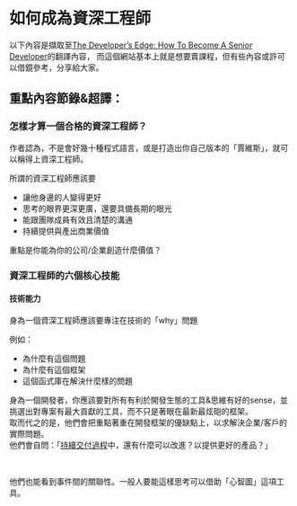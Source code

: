 # 如何成為資深工程師

以下內容是擷取至[The Developer’s Edge: How To Become A Senior Developer](https://zerotomastery.io/blog/developers-edge-how-to-become-a-senior-developer/)的翻譯內容，
而這個網站基本上就是想要賣課程，但有些內容或許可以借鏡參考，分享給大家。

## 重點內容節錄&超譯：

### 怎樣才算一個合格的資深工程師？
作者認為，不是會好幾十種程式語言，或是打造出你自己版本的「賈維斯」，就可以稱得上資深工程師。<br>

所謂的資深工程師應該要
- 讓他身邊的人變得更好
- 思考的眼界更深更廣，還要具備長期的眼光
- 能跟團隊成員有效且清楚的溝通
- 持續提供與產出商業價值

重點是你能為你的公司/企業創造什麼價值？

### 資深工程師的六個核心技能

#### 技術能力

身為一個資深工程師應該要專注在技術的「why」問題<br>

例如：
- 為什麼有這個問題
- 為什麼有這個框架
- 這個函式庫在解決什麼樣的問題

身為一個開發者，你應該要對所有有利於開發生態的工具&思維有好的sense，並挑選出對專案有最大貢獻的工具，而不只是著眼在最新最炫砲的框架。<br>
取而代之的是，他們會把重點著重在開發框架的優缺點上，以求解決企業/客戶的實際問題。<br>
他們會自問：「[持續交付過程](https://continuousdelivery.com/)中，還有什麼可以改進？以提供更好的產品？」

<br>

他們也能看到事件間的關聯性。一般人要能這樣思考可以借助「心智圖」這項工具。
